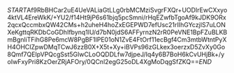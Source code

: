 $START$Af9RbBHCar2uE4UeVALiaGtLLg0rbMCMziSvgrFXQr+UODIrEwCXxyo4ktVL4EreWkK/+YU2/f14Ht9jP6s61bjq5pcSmni/rHqEZwfbTgoAf9kJDK9ORx2qcxQccmbxQW42CMs+h2uheH4hoZxEGEPWD7efUsc21rIIhGYczjIS7uLONXeKgttqRKDbCoGDhIfbynq1lU/d7bN0jdS6AFFyrnzN2rR0PeVNE1BpFZuBLKBmBgnliTFihG8Pe6mcW8PgBF1IPE01oN1ZvE4FtOrf11ecBgf4Cm3mtbWtntPyXH4OHCIZpwDMqTCwJ6zzB0X+X5t+Xy+iBVPs96zGLkex3oerzxD5ZvXy0Go8Qmf7QEIpVPQcgSst5GlwCLoOQDDLfw7djpeJ/Iq4y6B7BoH6kCvUHjBk+/yoIwFxyPri8KzOerZRjAFOry/0QCnl2egG25oDL4XgMoDqgSfZKQ==$END$